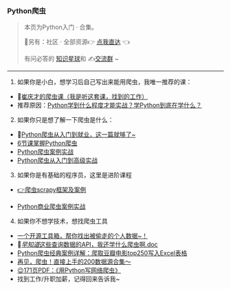 ### Python爬虫



> 本页为Python入门 · 合集。
>
> 🎯另有：社区 · 全部资源👉 [点我直达](https://mp.weixin.qq.com/s/G_5cY05Qoc_yCXGQs4vIeg) 👈
>
> 有问必答的 [知识星球](https://mp.weixin.qq.com/s/PXNVFNsjAOgCmQ6QGalJPw)和 ✍️[交流群](https://mp.weixin.qq.com/s/wx-JkgOUoJhb-7ZESxl93w) ~



------



1. 如果你是小白，想学习后自己写出来能用爬虫，我唯一推荐的课：

  - 🔗[崔庆才的爬虫课（我是听这套课，找到的工作）](https://mp.weixin.qq.com/s/dUpSxPgTRMGTb5T7-Ya9Ow)
  - 推荐原因：[Python学到什么程度才能实战？学Python到底在学什么？](https://www.bilibili.com/video/BV19X4y1K7TG)



2. 如果你只是想了解一下爬虫是什么：
  - 🌙[Python爬虫从入门到就业，这一篇就够了~](https://www.bilibili.com/read/cv10279875)
  - [6节课掌握Python爬虫](https://www.bilibili.com/video/BV1Qa4y157RW)
  - [Python爬虫案例实战](https://www.bilibili.com/video/BV15E411P7ey)
  - [Python爬虫从入门到高级实战](https://www.bilibili.com/video/BV1y54y1y74F)



3. 如果你是有基础的程序员，这里是进阶课程

  - [👉爬虫scrapy框架及案例](https://www.bilibili.com/video/BV1LV411m7Ym)

  - [Python商业爬虫案例实战](https://www.bilibili.com/video/BV1aE411p79R)



4. 如果你不想学技术，想找爬虫工具
  - [一个开源工具箱，帮你找出被偷走的个人数据~！](http://mp.weixin.qq.com/s?__biz=MzI2Nzg5MjgyNg==&mid=2247486193&idx=1&sn=eff359a4ceb24b0dda058d13237cd7a6&chksm=eaf6abc4dd8122d2b6c7ce910fe0f61445abc71b92c246355e9135b3ff56fe4ec0ae70e073ae&token=1256110927&lang=zh_CN#rd)
  - 🏃[*早知道*这些查询数据的API，我还学什么爬虫啊.doc](http://mp.weixin.qq.com/s?__biz=MzI2Nzg5MjgyNg==&mid=2247486543&idx=1&sn=95e71bc4390b31a38dd183735005fecd&chksm=eaf6ad7add81246ca79a38966fd1866e425839ec100d7c86ff2b0e00c77038d166159c641e21#rd)
- [Python爬虫经典案例详解：爬取豆瓣电影top250写入Excel表格](https://mp.weixin.qq.com/s/5AsRVGotK6Z5pjyVMAjMUw)
- [再见，爬虫！直接上手的200数据源合集～](http://mp.weixin.qq.com/s?__biz=MzUzNTc5NjA4NQ==&mid=2247489333&idx=1&sn=5591f2bf73bbc67ba3889babbc7ec945&chksm=fa81572fcdf6de39ae9025d38884ffd488d2fe18ad002b3089092ac550409fc45d9d7413be0f&scene=21#wechat_redirect)
- [😉](http://mp.weixin.qq.com/s?__biz=MzI2Nzg5MjgyNg==&mid=2247485933&idx=1&sn=3b62430606947be379c55325888d56ee&chksm=eaf6a8d8dd8121ce17462eab3a4a436327166c731f99339dee1b157e7e026d8e2a874d08feea&scene=21#wechat_redirect)[171页PDF：《用Python写网络爬虫》](http://mp.weixin.qq.com/s?__biz=MzI2Nzg5MjgyNg==&mid=2247490954&idx=3&sn=b48bc9118900323d8d0876644b261f6b&chksm=eaf6bcbfdd8135a904b03bfe52936d57e40d901643679086f268b912a971e2be20830e18050d&scene=21#wechat_redirect)
- 找到工作/升职加薪，记得回来告诉我~